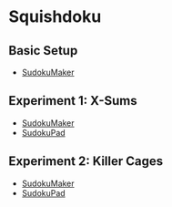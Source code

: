 # Squishdoku
## Basic Setup
* [SudokuMaker](https://sudokumaker.app/?puzzle=N4IgZg9gTgtghgFwGoFMoGcCWEB2IBcIAjAHQCsJADCADQgAOArgF7MA2KBoOcMnhtEHEYIAFtAIgAwqKiZ0AFQj1R6ANaZBAYwgw%2BOBJMBEBAAIAygEdG80QBMIaxoIQBPevxBbG6BLsEB3TFsxAgB2OlEUTABzUUN8cM8UNjZ0AgBtYABfGmzcnLzCguL80qKykvKqypqKuur62obmptaAXTodHB8oOEwDNPxMkFd3AgAmSkoAZgKRt35KOdH%2BSam6Nn6UQfThgA8J8joXAiXckAP8caOQE-xKcjnL67JjgiInw9fb98fz55ud3GnyugK%2BIJeb3ws3%2BXyh0z%2BoAB3zuABYIWD8KjERc4T98GQMSiCBRCbDQcT8AA2IlQqk45FQ0JZDr7U5Q7FkpGnTGckFEDkM36Uvnk8aCrm4ikSkHTGXkhEioVY3nKzlQyWXdX40kg7V3Gnk-UEemagjGhIsmhshLy7nU1Vm6l2qWkl1ax163leymKn3w-34l4gynB8luoPKqlQsP200x5WJIGPVn2ygJp0PUPKgWRp2kbNO8V52klhUZ2WY2NS1EVo1VtVVwN3AvN95t%2B6NylLNodEA%2BFwcLgjUSYLRqHDbQYPYs6NgSQgAYgAHKFV%2BuAJwgLLLBYEaaUb5aZKpDLp8JEWtEV7LmgCjd36PjPsDof4UBzhcgRdTX%2B-wQQGAYDoCg8QPB8u5jNCh6dCeOzig%2BRDRkQF7pnKV4CkQy4vq4b4fhA85QJIP5-v%2BdCAcBoE8hB5wrPuMFJCkOwYXet5EIh4qvMhcqTDhg78PhhHEaRZEgBRIFgSQNGgHR0FHnBGSXnerxITQ4w8eK4wCuMt7jA%2BB58XhngEV%2BJEiQBQESdRO60XucmwUxGQHmpcqqSham1tMArTJpKnYXQr4CcZQlLiJUwWZRknSfMUEHvJjlDD5al%2BXeD6TGp4TjNG0xytMqKGUFn5EaFYURVZnbRbJcUOaeQw6Wp%2BloeE0zZa8qLiqi6H5QFuGFSZxXfmF1DkZZVEVTZMl2dVjG1ekqKec1aHeeK0z6beqJtVSBXDkVwmlSNkXWZB-DTceCVzdl%2BkrbltaogKqLpqi4Sov5-a9Tt-V7eZB3leBO5tDuQA)

## Experiment 1: X-Sums
* [SudokuMaker](https://sudokumaker.app/?puzzle=N4IgZg9gTgtghgFwGoFMoGcCWEB2IBcIAjAHQCsJADCADQgAOArgF7MA2KBoOcMnhtEHEYIAFtAIgAwqKiZ0AFQj1R6ANaZBAYwgw%2BOBJMBEBAAIAygEdG80QBMIaxgB0cpgB4BadIxjpBCAE96fhAtRnQEXUEAd0xbMQIAdjpRFEwAc1FDfGTQlDY2P3wAbVAANzg2Rn4AJgBfGnLK6qSGpqr%2BIjaQCo6CMm7elvwAFkHm-gAOcb78AGYZ4YHGnomCMZWh-gBORam9ggA2A-wuzbWck%2Bnz2eOb4YX7-kST%2Bqf%2Bk93308%2BT5fbhncAftvi9vhtga1vm9IaNft8zrDHrCgatZl9Yf80cNrkiTmDYRDsbUTsjiQREeT8KitgQYVSsbT8BiqdMALp0HQ4CJQOCYAxFUogQLBOmUShkkX8SjdKVi8V0Nj8lCCoVuOnkOgBAgylbq-A1TUgbX4Sjkbr6w1kLUUi0a63GinmvX2m0Gu0Go0mq0eq1usmWr0EObO0CBh0monht0jUMgaOO-BYhMmijJ12J1Epo5x7OXDlqnUx3M6oOjEunYvp05l2PVmpV321itzRsu%2BbN6t1tth9Zlrv9ivdzMe4cmw5DssvAu9nI9%2BM5iN96uHef6tNr5eb8tLuHtsfBye7gNbxM%2B9u78%2Bzjdniur28rstXhdzh91Gcvyhu5-6s2XitEN%2BAFPhWDZvu2frgbOrZQS%2BIb-l2QEDgho5Pqhu6kMhbqUvqB6mkeboymyHIgBEAQcFwwqiJgWhqDgKpFGaYE6GwEiEAAxJMiRcTx2wgHUspBPwcyUA6Wj5IUBDFF%2ByRECMNBENakwKTQ2wKauNQkWRFH4KALFsSA7HisZxmCBAYBgOgKDZGaXSCaK8yiZyEmCg2alEKuRCyV%2BrbyUQgFEJMWmBDpekQKxUCSEZJmmXQ5mWdZpZ2SscqOWJLlSX5AXKUQ7kNtanmtjUlDBeR-BhRFUUxbFIDxVZNkkMloCpSJ6UFIKckKdaHk0DURUNjUgE1MpNRqSJpWhaE4UGdF1VmRZ9VJQJKVCcGTl5O1Ukib1rY9V5vXyXMgFzAN3VBXQ2nlVNlUcdV4rzQlDVNcKq1pc5m0lCdvVnQpanFb1yQ1KucytnMIwTVd%2BmRbdd0PYt%2BHPS163iR9xTDb1Y0%2BckczA9aIwNiMvngxdIWQ9N0OGXd1BxQtiUI8tzWva172SSUIyHdjPnHQ2cxjcpIx44cEOUVDVWwzTj1LfZwnIxlbPA2NPOg-JIyASMX4jMkIznaRpMi%2BTYtzRL8O2QzL0OWQlDMR0gqwrkEAiGgUgSba3xg3FjtQM7BR0icgG1Z73tsMGpIOg7CBOy7e6wv9AcR17UeMhcuUe-HQdQrCimp5HPunASVLq9nCe50Drxh4HUfs2XRfp0mZJMve4c58H1L0kyfU11HiT50y5dp13NIXHMffN0kSezP7TfFy3iREkyKdx6POT18nX6L9PRwr7MX3r7XAt%2B53uc46SYFT7XgWfIfLe7MLunXTNc0CWyAlAA)
* [SudokuPad](https://sudokupad.app/fjoy5anjnm)

## Experiment 2: Killer Cages
* [SudokuMaker](https://sudokumaker.app/?puzzle=N4IgZg9gTgtghgFwGoFMoGcCWEB2IBcIAjAHQCsJADCADQgAOArgF7MA2KBoOcMnhtEHEYIAFtAIgAwqKiZ0AFQj1R6ANaZBAYwgw%2BOBJMBEBAAIAygEdG80QBMIaxgB0cpjWw5QTWuAHMU6IIIAJ70-CBajOgIuoIA7pi2YgQA7HSiKJi%2Boob4aREoHoH4ANqgAG5wbIz8AEwAvjQVVTWpjc3V-ETtIJWdBGQ9fa34ACxDLfwAHBP9%2BADMsyODTb2TBOOrw-wAnEvT%2BwQAbIf43VvreaczF3MntyOLD-wppw3PA6d7H2dfpysdEb3QEHH6vH6bEFtH7vKFjP4-c5wp5w4FrObfOEA9EjG7I07guGQnF1U4okkEJEU-Bo7YEWHU7F0-CY6kzAC6dB0OGiUDgmAMxTKIBCYXplEo5NF-EoPWl4oldDYAoCBBKwoAHvTyHRggRZastfhajqQHr8JRyD0jSayLrKdbtXazZSrYanfbjY7jabzbbvbbPeSbb6CPM3aAQ87zcSo57RhGQHGXfhscnzRQ0x6U2j08dE3mrpzNfr4wX9aGxuWzmWs2dKwm67VawGG9X5i33Qs23XG53IxtK72h9W%2BznvWPzUdR5XXsWB3l%2B0n89HB3WjkujZnN2ud1XV-Cu5OwzOD8Hdyn-V2D1eF9vL9WNw-15Xb8vF8-6vP35RPW%2BjZaN7VkQf7Aa%2B1bNp%2BXaBlBC4drB77hkBvagcOyETq%2BGEHqQaGelSRrHhap6erK7KciA0TBBwXAiqImBaGoOABMUlqQTobASIQADEUwpLx-E7CA9RyqE-DzJQzpaIUbBCr%2BaREKMNBEHaUxKTQOxKRutTkZR1H4KA7GcSAXESqZpmCBAYBgOgKC5Ja3QiWKCwSVy0lCs2GlEBuRDyb%2BHaKUQIFEFMOkhHpBkQBxUCSCZZnmXQlnWbZFYOas8rOZJblqgFQWqUQnnNna3kdrUlChVR-ARVFMVxfFICJTZdkkKloDpeJmVFGqClKXaXk0LUJXNrUIG1KptQaeJ5XhREkVGbFtUWVZjUpcJaWiWGLkFJ1pTif1HZ9T5-WKfMIHzENvUhXQumVTN1XcbVEqLUlTUtSK60Za520lGd-UXUpGmlf1aS1Bu8wdvMoxTTdhnRfdD1PctRGvW1m1SV9o39RNflpPMoN2qMzajP5kNXWF0OzbDxkPdQCVLclSOra173tZ9MnZcdON%2BadzbzBNqmjPjRxQzRMM1fDtPPStjliajWWlKMoMTTz4OKaMIGjL%2BoxpKMl0UWTIsU2LC0S4j9mM29TniSBER%2BKqpQGXLJRazQOvkcyPk9GjbM7cdGkay76tC3QzK1MSXtCvl-W-rUdog0DNBg27ly457juKb12nB5cRDkuHXXA8dRBJ3MtQMnnpR9QNCdlVncxEGXjueb%2BgXFyMA2p198w4-zqtkK3XSsuXTuE-M-cbB33slMN-W68yeJbZPpeY2PZxUkP8kk9SOcT7JSkr4PjvFSvRAGg7X15X3tcjCfO9qvMdq48f4zC-pIooBquRVXNC2NDb-gG3dKmcUhLCXZMJIAA)
* [SudokuPad](https://sudokupad.app/34ooiupfw5)
